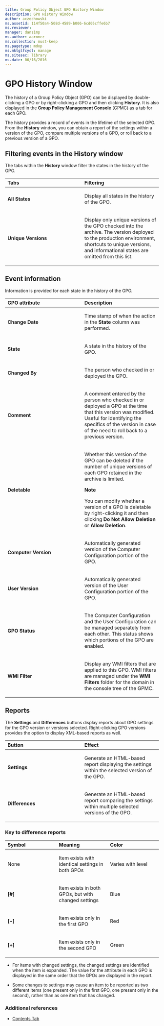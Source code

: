 ```yaml
---
title: Group Policy Object GPO History Window
description: GPO History Window
author: aczechowski
ms.assetid: 114f50a4-508d-4589-b006-6cd05cffe6b7
ms.reviewer: 
manager: dansimp
ms.author: aaroncz
ms.collection: must-keep
ms.pagetype: mdop
ms.mktglfcycl: manage
ms.sitesec: library
ms.date: 06/16/2016
---
```



# GPO History Window


The history of a Group Policy Object (GPO) can be displayed by double-clicking a GPO or by right-clicking a GPO and then clicking **History**. It is also displayed in the **Group Policy Management Console** (GPMC) as a tab for each GPO.

The history provides a record of events in the lifetime of the selected GPO. From the **History** window, you can obtain a report of the settings within a version of the GPO, compare multiple versions of a GPO, or roll back to a previous version of a GPO.

## Filtering events in the History window


The tabs within the **History** window filter the states in the history of the GPO.

<table>
<colgroup>
<col width="50%" />
<col width="50%" />
</colgroup>
<thead>
<tr class="header">
<th align="left">Tabs</th>
<th align="left">Filtering</th>
</tr>
</thead>
<tbody>
<tr class="odd">
<td align="left"><p><strong>All States</strong></p></td>
<td align="left"><p>Display all states in the history of the GPO.</p></td>
</tr>
<tr class="even">
<td align="left"><p><strong>Unique Versions</strong></p></td>
<td align="left"><p>Display only unique versions of the GPO checked into the archive. The version deployed to the production environment, shortcuts to unique versions, and informational states are omitted from this list.</p></td>
</tr>
</tbody>
</table>



## Event information


Information is provided for each state in the history of the GPO.

<table>
<colgroup>
<col width="50%" />
<col width="50%" />
</colgroup>
<thead>
<tr class="header">
<th align="left">GPO attribute</th>
<th align="left">Description</th>
</tr>
</thead>
<tbody>
<tr class="odd">
<td align="left"><p><strong>Change Date</strong></p></td>
<td align="left"><p>Time stamp of when the action in the <strong>State</strong> column was performed.</p></td>
</tr>
<tr class="even">
<td align="left"><p><strong>State</strong></p></td>
<td align="left"><p>A state in the history of the GPO.</p></td>
</tr>
<tr class="odd">
<td align="left"><p><strong>Changed By</strong></p></td>
<td align="left"><p>The person who checked in or deployed the GPO.</p></td>
</tr>
<tr class="even">
<td align="left"><p><strong>Comment</strong></p></td>
<td align="left"><p>A comment entered by the person who checked in or deployed a GPO at the time that this version was modified. Useful for identifying the specifics of the version in case of the need to roll back to a previous version.</p></td>
</tr>
<tr class="odd">
<td align="left"><p><strong>Deletable</strong></p></td>
<td align="left"><p>Whether this version of the GPO can be deleted if the number of unique versions of each GPO retained in the archive is limited.</p>
<div class="alert">
<strong>Note</strong><br/><p>You can modify whether a version of a GPO is deletable by right-clicking it and then clicking <strong>Do Not Allow Deletion</strong> or <strong>Allow Deletion</strong>.</p>
</div>
<div>

</div></td>
</tr>
<tr class="even">
<td align="left"><p><strong>Computer Version</strong></p></td>
<td align="left"><p>Automatically generated version of the Computer Configuration portion of the GPO.</p></td>
</tr>
<tr class="odd">
<td align="left"><p><strong>User Version</strong></p></td>
<td align="left"><p>Automatically generated version of the User Configuration portion of the GPO.</p></td>
</tr>
<tr class="even">
<td align="left"><p><strong>GPO Status</strong></p></td>
<td align="left"><p>The Computer Configuration and the User Configuration can be managed separately from each other. This status shows which portions of the GPO are enabled.</p></td>
</tr>
<tr class="odd">
<td align="left"><p><strong>WMI Filter</strong></p></td>
<td align="left"><p>Display any WMI filters that are applied to this GPO. WMI filters are managed under the <strong>WMI Filters</strong> folder for the domain in the console tree of the GPMC.</p></td>
</tr>
</tbody>
</table>



## Reports


The **Settings** and **Differences** buttons display reports about GPO settings for the GPO version or versions selected. Right-clicking GPO versions provides the option to display XML-based reports as well.

<table>
<colgroup>
<col width="50%" />
<col width="50%" />
</colgroup>
<thead>
<tr class="header">
<th align="left">Button</th>
<th align="left">Effect</th>
</tr>
</thead>
<tbody>
<tr class="odd">
<td align="left"><p><strong>Settings</strong></p></td>
<td align="left"><p>Generate an HTML-based report displaying the settings within the selected version of the GPO.</p></td>
</tr>
<tr class="even">
<td align="left"><p><strong>Differences</strong></p></td>
<td align="left"><p>Generate an HTML-based report comparing the settings within multiple selected versions of the GPO.</p></td>
</tr>
</tbody>
</table>



### Key to difference reports

<table>
<colgroup>
<col width="33%" />
<col width="33%" />
<col width="33%" />
</colgroup>
<thead>
<tr class="header">
<th align="left">Symbol</th>
<th align="left">Meaning</th>
<th align="left">Color</th>
</tr>
</thead>
<tbody>
<tr class="odd">
<td align="left"><p>None</p></td>
<td align="left"><p>Item exists with identical settings in both GPOs</p></td>
<td align="left"><p>Varies with level</p></td>
</tr>
<tr class="even">
<td align="left"><p><strong>[#]</strong></p></td>
<td align="left"><p>Item exists in both GPOs, but with changed settings</p></td>
<td align="left"><p>Blue</p></td>
</tr>
<tr class="odd">
<td align="left"><p><strong>[-]</strong></p></td>
<td align="left"><p>Item exists only in the first GPO</p></td>
<td align="left"><p>Red</p></td>
</tr>
<tr class="even">
<td align="left"><p><strong>[+]</strong></p></td>
<td align="left"><p>Item exists only in the second GPO</p></td>
<td align="left"><p>Green</p></td>
</tr>
</tbody>
</table>



-   For items with changed settings, the changed settings are identified when the item is expanded. The value for the attribute in each GPO is displayed in the same order that the GPOs are displayed in the report.

-   Some changes to settings may cause an item to be reported as two different items (one present only in the first GPO, one present only in the second), rather than as one item that has changed.

### Additional references

-   [Contents Tab](contents-tab-agpm30ops.md)









